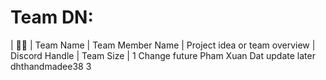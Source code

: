 # Team DN:

| 👨‍💻 | Team Name | Team Member Name | Project idea or team overview | Discord Handle | Team Size |
1 Change future Pham Xuan Dat update later dhthandmadee38 3

